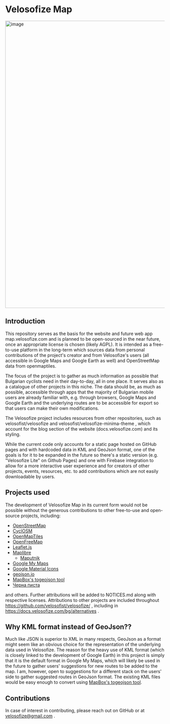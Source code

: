 # Velosofize Map

<img width="1740" height="904" alt="image" src="https://github.com/user-attachments/assets/aadeaf70-5795-40bd-aee9-ed9e7eaca223" />

## Introduction

This repository serves as the basis for the website and future web app map.velosofize.com and is planned to be open-sourced in the near future, once an appropriate license is chosen (likely AGPL). It is intended as a free-to-use platform in the long-term which sources data from personal contributions of the project's creator and from Velosofize's users (all accessible in Google Maps and Google Earth as well) and OpenStreetMap data from openmaptiles.

The focus of the project is to gather as much information as possible that Bulgarian cyclists need in their day-to-day, all in one place. It serves also as a catalogue of other projects in this niche. The data should be, as much as possible, accessible through apps that the majority of Bulgarian mobile users are already familiar with, e.g. through browsers, Google Maps and Google Earth and the underlying routes are to be accessible for export so that users can make their own modifications.

The Velosofize project includes resources from other repositories, such as velosofist/velosofize and velosofist/velosofize-minima-theme , which account for the blog section of the website (docs.velosofize.com) and its styling.

While the current code only accounts for a static page hosted on GitHub pages and with hardcoded data in KML and GeoJson format, one of the goals is for it to be expanded in the future so there's a static version (e.g. "Velosofize Lite" on Github Pages) and one with Firebase integration to allow for a more interactive user experience and for creators of other projects, events, resources, etc. to add contributions which are not easily downloadable by users.

## Projects used

The development of Velosofize Map in its current form would not be possible without the generous contributions to other free-to-use and open-source projects, including:

* [OpenStreetMap](https://www.openstreetmap.org/)
* [CyclOSM](https://www.cyclosm.org/)
* [OpenMapTiles](https://openmaptiles.github.io/)
* [OpenFreeMap](https://openfreemap.org/)
* [Leaflet.js](https://leafletjs.com)
* [Maplibre](https://maplibre.org/)
  * [Maputnik](https://maplibre.org/maputnik/)
* [Google My Maps](http://mymaps.google.com/)
* [Google Material Icons](https://fonts.google.com/icons)
* [geojson.io](https://geojson.io)
* [MapBox's togeojson tool](https://github.com/mapbox/togeojson)
* [Черна писта](https://chernapista.com)

and others. Further attributions will be added to NOTICES.md along with respective licenses. Attributions to other projects are included throughout https://github.com/velosofist/velosofize/ , including in <https://docs.velosofize.com/bg/alternatives> .

## Why KML format instead of GeoJson??

Much like JSON is superior to XML in many respects, GeoJson as a format might seem like an obvious choice for the representation of the underlying data used in Velosofize. The reason for the heavy use of KML format (which is closely linked to the development of Google Earth) in this project is simply that it is the default format in Google My Maps, which will likely be used in the future to gather users' suggestions for new routes to be added to the map. I am, however, open to suggestions for a different stack on the users' side to gather suggested routes in GeoJson format. The existing KML files would be easy enough to convert using [MapBox's togeojson tool](https://github.com/mapbox/togeojson).

## Contributions

In case of interest in contributing, please reach out on GitHub or at <velosofize@gmail.com> .

